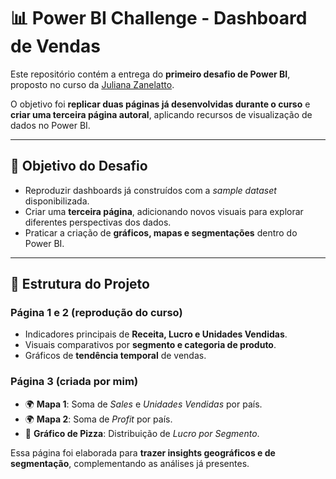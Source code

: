# 📊 Power BI Challenge - Dashboard de Vendas

Este repositório contém a entrega do **primeiro desafio de Power BI**, proposto no curso da [Juliana Zanelatto](https://github.com/julianazanelatto/power_bi_analyst).  

O objetivo foi **replicar duas páginas já desenvolvidas durante o curso** e **criar uma terceira página autoral**, aplicando recursos de visualização de dados no Power BI.

---

## 🎯 Objetivo do Desafio
- Reproduzir dashboards já construídos com a *sample dataset* disponibilizada.  
- Criar uma **terceira página**, adicionando novos visuais para explorar diferentes perspectivas dos dados.  
- Praticar a criação de **gráficos, mapas e segmentações** dentro do Power BI.  

---

## 📂 Estrutura do Projeto

### Página 1 e 2 (reprodução do curso)
- Indicadores principais de **Receita, Lucro e Unidades Vendidas**.  
- Visuais comparativos por **segmento e categoria de produto**.  
- Gráficos de **tendência temporal** de vendas.  

### Página 3 (criada por mim)
- 🌍 **Mapa 1**: Soma de *Sales* e *Unidades Vendidas* por país.  
- 🌍 **Mapa 2**: Soma de *Profit* por país.  
- 🥧 **Gráfico de Pizza**: Distribuição de *Lucro por Segmento*.  

Essa página foi elaborada para **trazer insights geográficos e de segmentação**, complementando as análises já presentes.  

